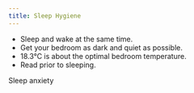 ```yaml
---
title: Sleep Hygiene
---
```



- Sleep and wake at the same time.
- Get your bedroom as dark and quiet as possible. 
- 18.3°C is about the optimal bedroom temperature.
- Read prior to sleeping.


Sleep anxiety


